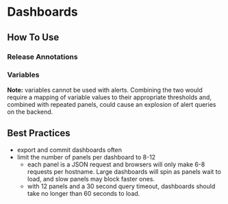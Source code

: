 # Dashboards

## How To Use

### Release Annotations

### Variables

**Note:** variables cannot be used with alerts. Combining the two would require a mapping of variable
values to their appropriate thresholds and, combined with repeated panels, could cause an explosion of
alert queries on the backend.

## Best Practices

- export and commit dashboards often
- limit the number of panels per dashboard to 8-12
  - each panel is a JSON request and browsers will only make 6-8 requests per hostname. Large dashboards
    will spin as panels wait to load, and slow panels may block faster ones.
  - with 12 panels and a 30 second query timeout, dashboards should take no longer than 60 seconds to load.
